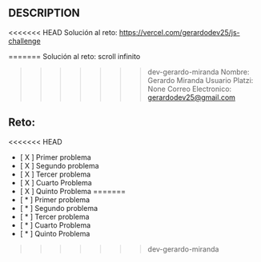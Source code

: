 ## DESCRIPTION

<<<<<<< HEAD
Solución al reto: https://vercel.com/gerardodev25/js-challenge

=======
Solución al reto: scroll infinito
>>>>>>> dev-gerardo-miranda
Nombre: Gerardo Miranda
Usuario Platzi: None
Correo Electronico: gerardodev25@gmail.com

## Reto:

<<<<<<< HEAD
- [ X ] Primer problema
- [ X ] Segundo problema
- [ X ] Tercer problema
- [ X ] Cuarto Problema
- [ X ] Quinto Problema
=======
- [ * ] Primer problema
- [ * ] Segundo problema
- [ * ] Tercer problema
- [ * ] Cuarto Problema
- [ * ] Quinto Problema
>>>>>>> dev-gerardo-miranda
